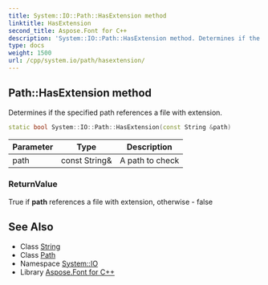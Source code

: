 ```yaml
---
title: System::IO::Path::HasExtension method
linktitle: HasExtension
second_title: Aspose.Font for C++
description: 'System::IO::Path::HasExtension method. Determines if the specified path references a file with extension in C++.'
type: docs
weight: 1500
url: /cpp/system.io/path/hasextension/
---
```

## Path::HasExtension method


Determines if the specified path references a file with extension.

```cpp
static bool System::IO::Path::HasExtension(const String &path)
```


| Parameter | Type | Description |
| --- | --- | --- |
| path | const String\& | A path to check |

### ReturnValue

True if **path** references a file with extension, otherwise - false

## See Also

* Class [String](../../../system/string/)
* Class [Path](../)
* Namespace [System::IO](../../)
* Library [Aspose.Font for C++](../../../)
